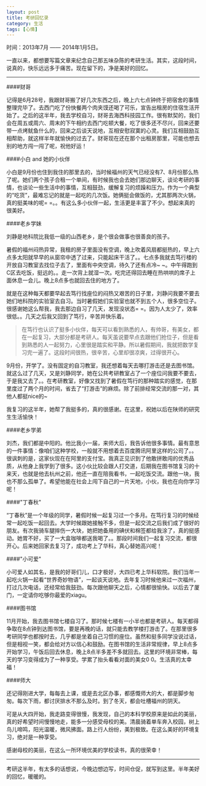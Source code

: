 ```yaml
---
layout: post
title: 考研回忆录
category: 生活
tags: [心情]
---
```


时间：2013年7月 —— 2014年1月5日。

一直以来，都想要写篇文章来纪念自己那五味杂陈的考研生活。其实，这段时间，说真的，快乐远远多于痛苦。现在留下的，净是美好的回忆。

----

####财哥

记得是6月28号，我跟财哥搬了好几次东西之后，晚上六七点钟终于把宿舍的事情整理完毕了。去西门吃了份快餐两个肉夹馍还喝了可乐，宣告出租房的住宿生活开始了。之后的这半年，我去学校自习，财哥去海西科技园工作。很有默契的，我们会在周五或周六、周末的下午相约去西门吃顿大餐，吃了很多还不尽兴，回来还要带一点烤鱿鱼什么的，回来之后谈天说地，互相安慰寂寞的心灵。我们互相鼓励互相帮助，就这样半年就愉快的过去了。财哥现在还在那个出租房那里，可能也想去别的地方闯一闯了呢，祝他好运！

####小白 and 她的小伙伴

小白是9月份也住到我住的那里去的，当时候福州的天气已经没有7、8月份那么热了呢。她们两个孩子合租一个单间，有时候我也会去她们那边聊天，谈论考研的事情，也谈论一些生活中的事情，互相鼓劲，缓解复习的烦躁和压力。作为一个典型的“吃货”，最难忘记的就是一起吃的几次饭。她俩挺会做饭的，尤其那两次火锅，真的挺美味的呢= =。。有这么多小伙伴一起，生活更是丰富了不少。想起来真的很美好。

####老乡学妹

刘静是地科院比我低一级的山西老乡，是个很会做事也很善良的孩子。

暑假的福州闷热异常，我租的房子里面没有空调，晚上吹着风扇都挺热的，早上六点多太阳就早早的从窗帘中透了过来，只能起床干活了。。七点多我就去笃行楼的开放自习教室去找位子去了，里面有中央空调，待久了还有点冷~ ~。中午得跑到C区去吃饭，挺远的。。走一次背上就湿一次。吃完还得回去睡在热哄哄的席子上面休息一会儿。晚上8点多也就回去住的地方了。

就是在这种每天都要早起去笃行找座位的闷热又艰苦的日子里，刘静问我要不要去她们地科院的实验室去自习。当时暑假她们实验室也就不到五个人，很多空位子。很感谢她这么帮我，我去那边自习了几天，发现没状态= =。因为人太少了，效率很低。。几天之后我又回到了笃行，辛苦并快乐着。

> 在笃行也认识了挺多小伙伴，每天可以看到熟悉的人，有帅哥，有美女，都在一起复习，大部分都是考研人。每天虽说要早点去跟他们抢位子，但是看到熟悉的人一起努力，心里很是踏实和平静。所以暑假期间，我就把数学复习完一遍了。这段时间很热，很辛苦，心里却很凉爽，过得很开心。

9月份，开学了。没有固定的自习教室，我还想着每天去哪打游击还是去图书馆。就这么过了几天，又是刘静同学，她在公共考研教室占了一个座位问我要不要去，于是我又去了。。在考研教室，好像又找到了暑假在笃行的那种踏实的感觉，在那里度过了两个月的时间，省去了“打游击”的麻烦。除了前排经常交流的那一对，其他人都挺nice的~

我复习的这半年，她帮了我挺多的，真的很感谢。在这里，祝她以后在陕师的研究生生活愉快！

####老乡学弟

刘杰，我们都是中阳的。他比我小一届，来师大后，我告诉他很多事情。最有意思的一件事情：像咱们这种学校，一般就不用想着去百度腾讯阿里这样的公司了。。很讽刺的是，这家伙现在在阿里的支付宝。我真正见识到了他敢拼敢闯的优秀品质，从他身上我学到了很多。这小伙比较会跟人打交道，后期我在图书馆复习的十来天，也就是他去杭州之前，他还一直在陪我看书，一起吃饭交流。跟他一块，我也不那么孤单了。希望他能在社会上闯下自己的一片天地，小伙，我也在向你学习呢！

####"丁春秋"

“丁春秋”是一个年级的同学，暑假时候一起复习过一个多月。在笃行复习的时候经常一起吃饭一起回去。大学时候跟她接触不多，但是一起交流之后我们成了很好的朋友。有次我骑车腿摔伤一大块，她把她备用的碘伏和棉签都给我涂了，真的挺感动。她胃不好，买了一大盒咖啡都送我喝了。。那段时间我们一起复习交流，都很开心。后来她回家去复习了，成功考上了华科，真心替她高兴呢！

####"小可爱"

小可爱人如其名，是我的好哥们儿，口才极好，大四已考上华科软院。我们当年一起吃火锅一起看“世界奇妙物语”，一起谈天说地。去年复习时候他来过一次福州，打过几次电话，还经常给我鼓劲。每次跟他聊天之后，心情都很愉快。以后去了厦门，一定请你吃够你最爱的xiagu。

####图书馆

11月开始，我去图书馆七楼自习了。那时候七楼有一小半也都是考研人。每天都得争取在8点钟到达图书馆，要是再晚的话，就只能去教学楼打游击了。在那里很多考研同学也都按时去，几乎都是坐着自己习惯的座位。虽然和挺多同学没说过话，但是相视一笑，都会给对方以信心和鼓励。在图书馆的生活非常规律，早上8点多开始学习，午饭后回去休息，晚上8点半多差不多就回去。这里的环境非常棒，每天的学习变得成为了一种享受。学累了抬头看看对面的美女0 0。生活真的太幸福！

####师大

还记得刚进大学，每每去上课，或是去北区办事，都感慨师大的大，都是脚步匆匆。每次下雨，都讨厌排水不那么及时。到了冬天，都会吐槽福州的阴天。

可是从大四开始，我走路变得很慢，我发现，自己的本科学校原来是如此的美丽，真的好希望时间慢慢地走，能多一分感受母校的美。清晨骑着单车奔入校园，树上鸟儿啼鸣，阳光温暖，微风拂面。路上行人纷纷，美到极致。在这么美好的环境复习，绝对是一种享受。

感谢母校的美丽，在这么一所环境优美的学校读书，真的很荣幸！

----

考研这半年，有太多的话想说，今晚边想边写，时间仓促，就写到这里。半年美好的回忆，暖暖的。